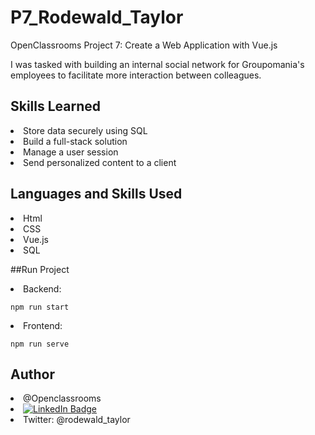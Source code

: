 # P7_Rodewald_Taylor
OpenClassrooms Project 7: Create a Web Application with Vue.js

I was tasked with building an internal social network for Groupomania's employees to facilitate more interaction between colleagues.

## Skills Learned
<li> Store data securely using SQL
<li> Build a full-stack solution
<li> Manage a user session
<li> Send personalized content to a client

## Languages and Skills Used
<li> Html
<li> CSS
<li> Vue.js
<li> SQL

##Run Project
<li> Backend: <br>

```
npm run start
```

<li> Frontend: <br>

```
npm run serve
```

## Author
<li> @Openclassrooms
<li> 
  <a href="https://www.linkedin.com/in/taylor-rodewald/">
    <img src="https://img.shields.io/badge/LinkedIn-blue?style=for-the-badge&logo=linkedin&logoColor=white" alt="LinkedIn Badge"/>
  </a>
<li> Twitter: @rodewald_taylor
